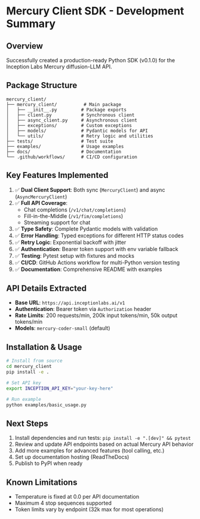 # Mercury Client SDK - Development Summary

## Overview
Successfully created a production-ready Python SDK (v0.1.0) for the Inception Labs Mercury diffusion-LLM API.

## Package Structure
```
mercury_client/
├── mercury_client/          # Main package
│   ├── __init__.py         # Package exports
│   ├── client.py           # Synchronous client
│   ├── async_client.py     # Asynchronous client
│   ├── exceptions/         # Custom exceptions
│   ├── models/             # Pydantic models for API
│   └── utils/              # Retry logic and utilities
├── tests/                  # Test suite
├── examples/               # Usage examples
├── docs/                   # Documentation
└── .github/workflows/      # CI/CD configuration
```

## Key Features Implemented
1. ✅ **Dual Client Support**: Both sync (`MercuryClient`) and async (`AsyncMercuryClient`)
2. ✅ **Full API Coverage**: 
   - Chat completions (`/v1/chat/completions`)
   - Fill-in-the-Middle (`/v1/fim/completions`)
   - Streaming support for chat
3. ✅ **Type Safety**: Complete Pydantic models with validation
4. ✅ **Error Handling**: Typed exceptions for different HTTP status codes
5. ✅ **Retry Logic**: Exponential backoff with jitter
6. ✅ **Authentication**: Bearer token support with env variable fallback
7. ✅ **Testing**: Pytest setup with fixtures and mocks
8. ✅ **CI/CD**: GitHub Actions workflow for multi-Python version testing
9. ✅ **Documentation**: Comprehensive README with examples

## API Details Extracted
- **Base URL**: `https://api.inceptionlabs.ai/v1`
- **Authentication**: Bearer token via `Authorization` header
- **Rate Limits**: 200 requests/min, 200k input tokens/min, 50k output tokens/min
- **Models**: `mercury-coder-small` (default)

## Installation & Usage
```bash
# Install from source
cd mercury_client
pip install -e .

# Set API key
export INCEPTION_API_KEY="your-key-here"

# Run example
python examples/basic_usage.py
```

## Next Steps
1. Install dependencies and run tests: `pip install -e ".[dev]" && pytest`
2. Review and update API endpoints based on actual Mercury API behavior
3. Add more examples for advanced features (tool calling, etc.)
4. Set up documentation hosting (ReadTheDocs)
5. Publish to PyPI when ready

## Known Limitations
- Temperature is fixed at 0.0 per API documentation
- Maximum 4 stop sequences supported
- Token limits vary by endpoint (32k max for most operations)
